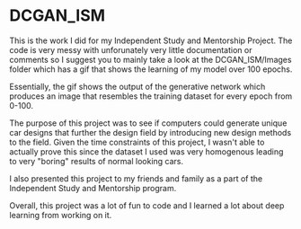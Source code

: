 # DCGAN_ISM

This is the work I did for my Independent Study and Mentorship Project. The code is very messy with unforunately very little documentation or comments so I suggest you to mainly take a look at the DCGAN_ISM/Images folder which has a gif that shows the learning of my model over 100 epochs.

Essentially, the gif shows the output of the generative network which produces an image that resembles the training dataset for every epoch from 0-100.

The purpose of this project was to see if computers could generate unique car designs that further the design field by introducing new design methods to the field. Given the time constraints of this project, I wasn't able to actually prove this since the dataset I used was very homogenous leading to very "boring" results of normal looking cars.

I also presented this project to my friends and family as a part of the Independent Study and Mentorship program.

Overall, this project was a lot of fun to code and I learned a lot about deep learning from working on it.

